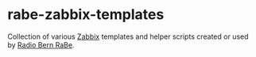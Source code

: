 # rabe-zabbix-templates
Collection of various [Zabbix](http://www.zabbix.com/) templates and helper scripts created or used by [Radio Bern RaBe](http://rabe.ch/).
